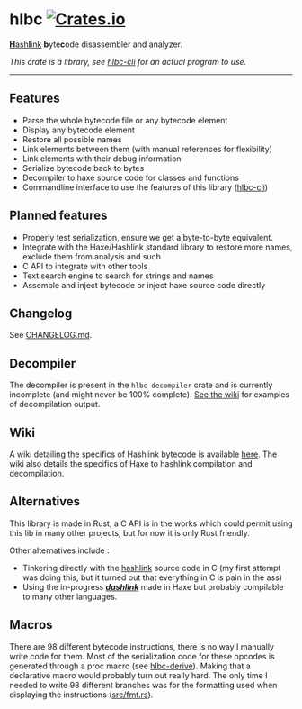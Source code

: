 # hlbc [![Crates.io](https://img.shields.io/crates/v/hlbc?label=hlbc)](https://crates.io/crates/hlbc)

[**H**ash**l**ink](https://hashlink.haxe.org/) **b**yte**c**ode disassembler and analyzer.

*This crate is a library, see [hlbc-cli](https://crates.io/crates/hlbc-cli) for an actual program to use.*

---

## Features

- Parse the whole bytecode file or any bytecode element
- Display any bytecode element
- Restore all possible names
- Link elements between them (with manual references for flexibility)
- Link elements with their debug information
- Serialize bytecode back to bytes
- Decompiler to haxe source code for classes and functions
- Commandline interface to use the features of this library ([hlbc-cli](https://crates.io/crates/hlbc-cli))

## Planned features

- Properly test serialization, ensure we get a byte-to-byte equivalent.
- Integrate with the Haxe/Hashlink standard library to restore more names, exclude them from analysis and such
- C API to integrate with other tools
- Text search engine to search for strings and names
- Assemble and inject bytecode or inject haxe source code directly

## Changelog

See [CHANGELOG.md](CHANGELOG.md).

## Decompiler

The decompiler is present in the `hlbc-decompiler` crate and is currently incomplete (and might never be 100% complete).
[See the wiki](https://github.com/Gui-Yom/hlbc/wiki/Decompilation) for examples of decompilation output.

## Wiki

A wiki detailing the specifics of Hashlink bytecode is available [here](https://github.com/Gui-Yom/hlbc/wiki).
The wiki also details the specifics of Haxe to hashlink compilation and decompilation.

## Alternatives

This library is made in Rust, a C API is in the works which could permit using this lib in many other projects, but for
now it is only Rust friendly.

Other alternatives include :

- Tinkering directly with the [hashlink](https://github.com/HaxeFoundation/hashlink) source code in C (my first attempt
  was doing this, but it turned out that everything in C is pain in the ass)
- Using the in-progress [**_*dashlink*_**](https://github.com/Steviegt6/dashlink) made in Haxe but probably compilable
  to many other languages.

## Macros

There are 98 different bytecode instructions, there is no way I manually write code for them. Most of the serialization
code for these opcodes is generated through a proc macro (see [hlbc-derive](../derive)). Making that a declarative macro
would probably turn out really hard. The only time I needed to write 98 different branches was for the formatting used
when displaying the instructions ([src/fmt.rs](src/fmt.rs)).
